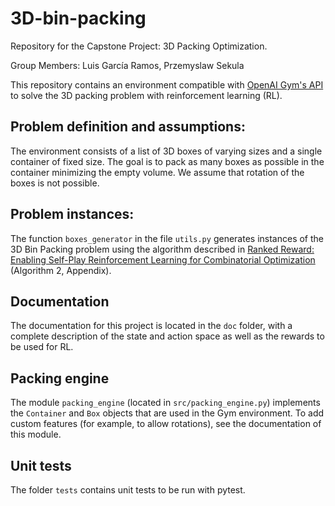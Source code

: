 # 3D-bin-packing

Repository for the Capstone Project: 3D Packing Optimization.

Group Members: Luis García Ramos, Przemyslaw Sekula

This repository contains an environment compatible with [OpenAI Gym's API](https://github.com/openai/gym) to solve the 3D packing problem with reinforcement learning (RL).

## Problem definition and assumptions:
The environment consists of a list of 3D boxes of varying sizes and a single container of fixed size. The goal is to pack as many boxes as possible in the container minimizing the empty volume. We assume that rotation of the boxes is not possible. 

##  Problem instances: 
The function `boxes_generator` in the file `utils.py` generates instances of the 3D Bin Packing problem using the algorithm described in [Ranked Reward: Enabling Self-Play Reinforcement Learning for Combinatorial Optimization](https://arxiv.org/pdf/1807.01672.pdf) (Algorithm 2, Appendix).

## Documentation
The documentation for this project is located in the `doc` folder, with a complete description of the state and action space as well as the rewards to be used for RL.

## Packing engine
The module `packing_engine` (located in `src/packing_engine.py`) implements the `Container` and `Box` objects that are used in the Gym environment. To add custom features (for example, to allow rotations), see the documentation of this module.

## Unit tests
The folder `tests` contains unit tests to be run with pytest.





